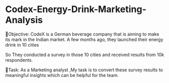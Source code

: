 # Codex-Energy-Drink-Marketing-Analysis

🎯Objective:
CodeX is a German beverage company that is aiming to make its mark in the Indian market. A few months ago, they launched their energy drink in 10 cities

So They conducted a survey in those 10 cities and received results from 10k respondents.

🎯Task: As a  Marketing analyst ,My task is to convert these survey results to meaningful insights which can be helpful for the team.
